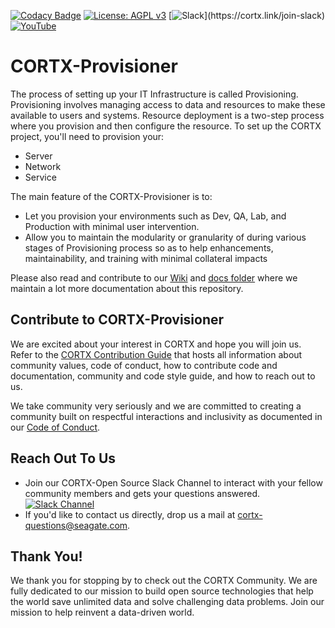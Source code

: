 [![Codacy Badge](https://app.codacy.com/project/badge/Grade/1919635cce7e4677b74976a81fdffe75)](https://www.codacy.com/gh/Seagate/cortx-prvsnr/dashboard?utm_source=github.com&amp;utm_medium=referral&amp;utm_content=Seagate/cortx-prvsnr&amp;utm_campaign=Badge_Grade) [![License: AGPL v3](https://img.shields.io/badge/License-AGPL%20v3-blue.svg)](https://github.com/Seagate/cortx-prvsnr/blob/main/LICENSE) [![Slack](https://img.shields.io/badge/chat-on%20Slack-blue")](https://cortx.link/join-slack) [![YouTube](https://img.shields.io/badge/Video-YouTube-red)](https://cortx.link/videos)

# CORTX-Provisioner

The process of setting up your IT Infrastructure is called Provisioning. Provisioning involves managing access to data and resources to make these available to users and systems. Resource deployment is a two-step process where you provision and then configure the resource. To set up the CORTX project, you'll need to provision your:

- Server 
- Network 
- Service 

The main feature of the CORTX-Provisioner is to:
- Let you provision your environments such as Dev, QA, Lab, and Production with minimal user intervention.
- Allow you to maintain the modularity or granularity of during various stages of Provisioning process so as to help enhancements, maintainability, and training with minimal collateral impacts

Please also read and contribute to our [Wiki](https://github.com/Seagate/cortx-prvsnr/wiki) and [docs folder](/docs) where we maintain a lot more documentation about this repository.


## Contribute to CORTX-Provisioner

We are excited about your interest in CORTX and hope you will join us. Refer to the [CORTX Contribution Guide](CONTRIBUTING.md) that hosts all information about community values, code of conduct, how to contribute code and documentation, community and code style guide, and how to reach out to us. 

We take community very seriously and we are committed to creating a community built on respectful interactions and inclusivity as documented in our [Code of Conduct](https://github.com/Seagate/cortx/blob/main/CODE_OF_CONDUCT.md).

## Reach Out To Us

-   Join our CORTX-Open Source Slack Channel to interact with your fellow community members and gets your questions answered. [![Slack Channel](https://img.shields.io/badge/chat-on%20Slack-blue)](https://join.slack.com/t/cortxcommunity/shared_invite/zt-femhm3zm-yiCs5V9NBxh89a_709FFXQ?)
-   If you'd like to contact us directly, drop us a mail at cortx-questions@seagate.com.

## Thank You!

We thank you for stopping by to check out the CORTX Community. We are fully dedicated to our mission to build open source technologies that help the world save unlimited data and solve challenging data problems. Join our mission to help reinvent a data-driven world.
